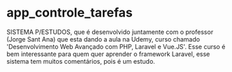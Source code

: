 # app_controle_tarefas
SISTEMA P/ESTUDOS, que é desenvolvido juntamente com o professor (Jorge Sant Ana) que esta dando a aula na Udemy, curso chamado 'Desenvolvimento Web Avançado com PHP, Laravel e Vue.JS'. Esse curso é bem interessante para quem quer aprender o framework Laravel, esse sistema tem muitos comentários, pois é um estudo.
